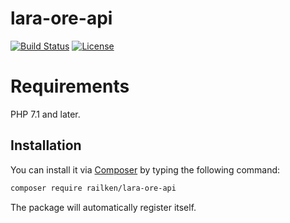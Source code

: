 # lara-ore-api

[![Build Status](https://travis-ci.org/railken/lara-ore-api.svg?branch=master)](https://travis-ci.org/railken/lara-ore-api)
[![License](https://img.shields.io/badge/License-MIT-yellow.svg)](https://opensource.org/licenses/MIT)

# Requirements

PHP 7.1 and later.


## Installation

You can install it via [Composer](https://getcomposer.org/) by typing the following command:

```bash
composer require railken/lara-ore-api
```

The package will automatically register itself.